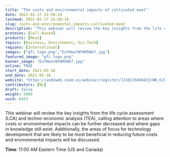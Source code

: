 ```yaml
---
title: "The costs and environmental impacts of cultivated meat"
date: 2021-02-17 15:50:19
lastmod: 2021-02-17 15:50:19
slug: costs-and-environmental-impacts-cultivated-meat
description: "This webinar will review the key insights from the life cycle assessment (LCA) and techno-economic analysis (TEA), calling attention to areas where costs or environmental impacts can be further decreased and where gaps in knowledge still exist. Additionally, the areas of focus for technology development that are likely to be most beneficial in reducing future costs and environmental impacts will be discussed.Time: 11:00 AM Eastern Time (US and Canada)"
proteins: [Cell-Based]
products: [Meat]
topics: [Business, Environment, Sci-Tech]
regions: [International]
images: ["gfi logo.png","EuYHwotWYAM5Nkf.jpg"]
featured_image: "gfi logo.png"
banner_image: "EuYHwotWYAM5Nkf.jpg"
online: TRUE
start_date: 2021-03-18
end_date: 2021-03-18
website: "https://us02web.zoom.us/webinar/register/7216135089433/WN_6JFon9U_SCSI0Gvl5F1iLw"
contributors: [NL]
draft: false
weight: 5000
uuid: 8453
---
```

This webinar will review the key insights from the life cycle assessment
(LCA) and techno-economic analysis (TEA), calling attention to areas
where costs or environmental impacts can be further decreased and where
gaps in knowledge still exist. Additionally, the areas of focus for
technology development that are likely to be most beneficial in reducing
future costs and environmental impacts will be discussed.

**Time**: 11:00 AM Eastern Time (US and Canada)
